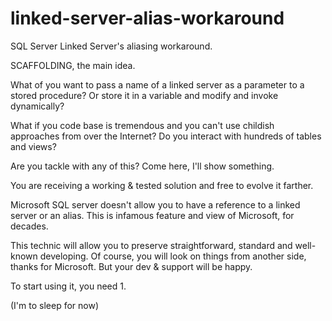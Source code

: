 # linked-server-alias-workaround
SQL Server Linked Server's aliasing workaround.

SCAFFOLDING, the main idea.

What of you want to pass a name of a linked server as a parameter to a stored procedure?
Or store it in a variable and modify and invoke dynamically?

What if you code base is tremendous and you can't use childish approaches from over the Internet?
Do you interact with hundreds of tables and views?

Are you tackle with any of this? Come here, I'll show something.

You are receiving a working & tested solution and free to evolve it farther.

Microsoft SQL server doesn't allow you to have a reference to a linked server or an alias.
This is infamous feature and view of Microsoft, for decades.

This technic will allow you to preserve straightforward, standard and well-known developing.
Of course, you will look on things from another side, thanks for Microsoft.
But your dev & support will be happy.

To start using it, you need
1. 

(I'm to sleep for now)
